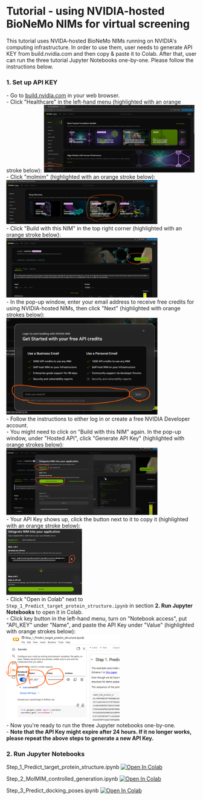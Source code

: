 # Tutorial - using NVIDIA-hosted BioNeMo NIMs for virtual screening
This tutorial uses NVIDA-hosted BioNeMo NIMs running on NVIDIA's computing infrastructure. In order to use them, user needs to generate API KEY from build.nvidia.com and then copy & paste it to Colab. After that, user can run the three tutorial Jupyter Notebooks one-by-one. Please follow the instructions below.
### 1. Set up API KEY
\- Go to [build.nvidia.com](https://build.nvidia.com/explore/discover) in your web browser.  
\- Click "Healthcare" in the left-hand menu (highlighted with an orange stroke below):
<img src="images/click_on_Healthcare.png" alt="Alt text" width="400">    
\- Click "molmim" (highlighted with an orange stroke below):  
<img src="images/click_on_MolMIM.png" alt="Alt text" width="400">  
\- Click "Build with this NIM" in the top right corner (highlighted with an orange stroke below):  
<img src="images/click_build_with_this_NIM.png" alt="Alt text" width="400">  
\- In the pop-up window, enter your email address to receive free credits for using NVIDIA-hosted NIMs, then click "Next" (highlighted with orange strokes below):  
<img src="images/register_email.png" alt="Alt text" width="400">  
\- Follow the instructions to either log in or create a free NVIDIA Developer account.  
\- You might need to click on "Build with this NIM" again. In the pop-up window, under "Hosted API", click "Generate API Key" (highlighted with orange strokes below):    
<img src="images/gen_API_key.png" alt="Alt text" width="400">  
\- Your API Key shows up, click the button next to it to copy it (highlighted with an orange stroke below):  
<img src="images/copy_key.png" alt="Alt text" width="200">  
\- Click "Open in Colab" next to `Step_1_Predict_target_protein_structure.ipynb` in section **2. Run Jupyter Notebooks** to open it in Colab.  
\- Click key button in the left-hand menu, turn on "Notebook access", put "API_KEY" under "Name", and paste the API Key under "Value" (highlighted with orange strokes below):    
<img src="images/colab_copy.png" alt="Alt text" width="300">  
\- Now you're ready to run the three Jupyter notebooks one-by-one.  
\- **Note that the API Key might expire after 24 hours. If it no longer works, please repeat the above steps to generate a new API Key.**


### 2. Run Jupyter Notebooks
Step_1_Predict_target_protein_structure.ipynb [![Open In Colab](https://colab.research.google.com/assets/colab-badge.svg)](https://colab.research.google.com/github/hw-ju/bionemo_nim/blob/main/Step_1_Predict_target_protein_structure.ipynb)

Step_2_MolMIM_controlled_generation.ipynb [![Open In Colab](https://colab.research.google.com/assets/colab-badge.svg)](https://colab.research.google.com/github/hw-ju/bionemo_nim/blob/main/Step_2_MolMIM_controlled_generation.ipynb)

Step_3_Predict_docking_poses.ipynb [![Open In Colab](https://colab.research.google.com/assets/colab-badge.svg)](https://colab.research.google.com/github/hw-ju/bionemo_nim/blob/main/Step_3_Predict_docking_poses.ipynb)

